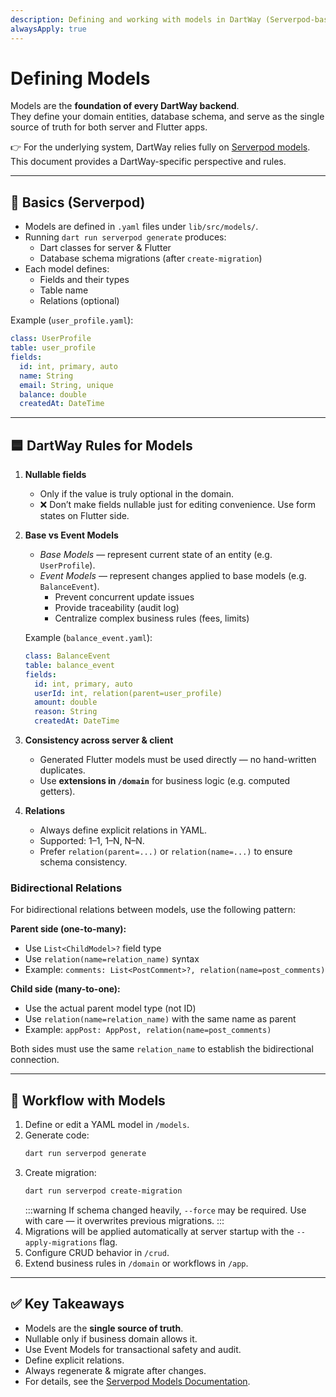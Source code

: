 ```yaml
---
description: Defining and working with models in DartWay (Serverpod-based)
alwaysApply: true
---
```


# Defining Models

Models are the **foundation of every DartWay backend**.  
They define your domain entities, database schema, and serve as the single source of truth for both server and Flutter apps.

👉 For the underlying system, DartWay relies fully on [Serverpod models](https://docs.serverpod.dev/concepts/database/models).  
This document provides a DartWay-specific perspective and rules.

---

## 📘 Basics (Serverpod)

- Models are defined in `.yaml` files under `lib/src/models/`.  
- Running `dart run serverpod generate` produces:
  - Dart classes for server & Flutter
  - Database schema migrations (after `create-migration`)
- Each model defines:
  - Fields and their types
  - Table name
  - Relations (optional)

Example (`user_profile.yaml`):
```yaml
class: UserProfile
table: user_profile
fields:
  id: int, primary, auto
  name: String
  email: String, unique
  balance: double
  createdAt: DateTime
```

---

## 🟦 DartWay Rules for Models

1. **Nullable fields**  
   - Only if the value is truly optional in the domain.  
   - ❌ Don’t make fields nullable just for editing convenience. Use form states on Flutter side.

2. **Base vs Event Models**  
   - *Base Models* — represent current state of an entity (e.g. `UserProfile`).  
   - *Event Models* — represent changes applied to base models (e.g. `BalanceEvent`).  
     - Prevent concurrent update issues
     - Provide traceability (audit log)
     - Centralize complex business rules (fees, limits)

   Example (`balance_event.yaml`):
   ```yaml
   class: BalanceEvent
   table: balance_event
   fields:
     id: int, primary, auto
     userId: int, relation(parent=user_profile)
     amount: double
     reason: String
     createdAt: DateTime
   ```

3. **Consistency across server & client**  
   - Generated Flutter models must be used directly — no hand-written duplicates.  
   - Use **extensions in `/domain`** for business logic (e.g. computed getters).

4. **Relations**  
   - Always define explicit relations in YAML.  
   - Supported: 1–1, 1–N, N–N.  
   - Prefer `relation(parent=...)` or `relation(name=...)` to ensure schema consistency.

### Bidirectional Relations

For bidirectional relations between models, use the following pattern:

**Parent side (one-to-many):**
- Use `List<ChildModel>?` field type
- Use `relation(name=relation_name)` syntax
- Example: `comments: List<PostComment>?, relation(name=post_comments)`

**Child side (many-to-one):**
- Use the actual parent model type (not ID)
- Use `relation(name=relation_name)` with the same name as parent
- Example: `appPost: AppPost, relation(name=post_comments)`

Both sides must use the same `relation_name` to establish the bidirectional connection.

---

## 🔄 Workflow with Models

1. Define or edit a YAML model in `/models`.  
2. Generate code:  
   ```bash
   dart run serverpod generate
   ```
3. Create migration:  
   ```bash
   dart run serverpod create-migration
   ```
   :::warning
   If schema changed heavily, `--force` may be required. Use with care — it overwrites previous migrations.
   :::
4. Migrations will be applied automatically at server startup with the `--apply-migrations` flag.  
5. Configure CRUD behavior in `/crud`.  
6. Extend business rules in `/domain` or workflows in `/app`.

---

## ✅ Key Takeaways

- Models are the **single source of truth**.  
- Nullable only if business domain allows it.  
- Use Event Models for transactional safety and audit.  
- Define explicit relations.  
- Always regenerate & migrate after changes.  
- For details, see the [Serverpod Models Documentation](https://docs.serverpod.dev/docs/concepts/models).
